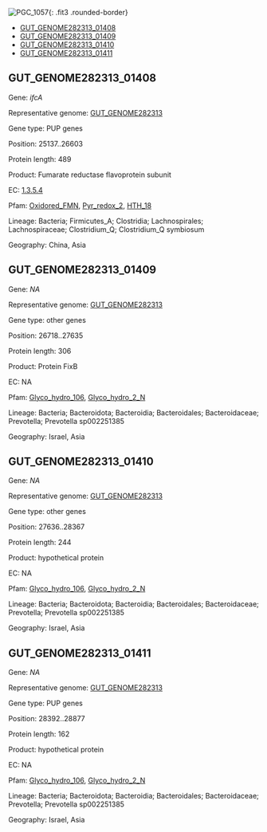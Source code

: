 ![PGC_1057](../static/images/Clusters_figure/PGC_1057.jpg){: .fit3 .rounded-border}

<ul id="myTab" class="nav nav-tabs">
  <li class="active">
        <a href="#tab1" data-toggle="tab">GUT_GENOME282313_01408</a>
  </li>
<li><a href="#tab2" data-toggle="tab">GUT_GENOME282313_01409</a></li>
<li><a href="#tab3" data-toggle="tab">GUT_GENOME282313_01410</a></li>
<li><a href="#tab4" data-toggle="tab">GUT_GENOME282313_01411</a></li>
</ul>

<div id="myTabContent" class="tab-content">
  <div class="tab-pane fade in active" id="tab1">

<h2 id="GUT_GENOME282313_01408">GUT_GENOME282313_01408</h2>
<p>Gene: <em>ifcA</em>
<p>Representative genome: <a href="https://www.ebi.ac.uk/metagenomics/genomes/MGYG-HGUT-01367">GUT_GENOME282313</a></p>
<p>Gene type: PUP genes</p>
<p>Position: 25137..26603</p>
<p>Protein length: 489</p>
<p>Product: Fumarate reductase flavoprotein subunit</p>
<p>EC: <a href="https://www.brenda-enzymes.org/enzyme.php?ecno=1.3.5.4">1.3.5.4</a></p>
<p>Pfam: <a href="http://pfam.xfam.org/family/Oxidored_FMN">Oxidored_FMN</a>, <a href="http://pfam.xfam.org/family/Pyr_redox_2">Pyr_redox_2</a>, <a href="http://pfam.xfam.org/family/HTH_18">HTH_18</a></p>
<p>Lineage: Bacteria; Firmicutes_A; Clostridia; Lachnospirales; Lachnospiraceae; Clostridium_Q; Clostridium_Q symbiosum</p>
<p>Geography: China, Asia</p>
  </div>

  <div class="tab-pane fade" id="tab2">

<h2 id="GUT_GENOME282313_01409">GUT_GENOME282313_01409</h2>
<p>Gene: <em>NA</em></p>
<p>Representative genome: <a href="https://www.ebi.ac.uk/metagenomics/genomes/MGYG-HGUT-04371">GUT_GENOME282313</a></p>
<p>Gene type: other genes</p>
<p>Position: 26718..27635</p>
<p>Protein length: 306</p>
<p>Product: Protein FixB</p>
<p>EC: NA</p>
<p>Pfam: <a href="http://pfam.xfam.org/family/Glyco_hydro_106">Glyco_hydro_106</a>, <a href="http://pfam.xfam.org/family/Glyco_hydro_2_N">Glyco_hydro_2_N</a></p>
<p>Lineage: Bacteria; Bacteroidota; Bacteroidia; Bacteroidales; Bacteroidaceae; Prevotella; Prevotella sp002251385</p>
<p>Geography: Israel, Asia</p>

  </div>
  <div class="tab-pane fade" id="tab3">

<h2 id="GUT_GENOME282313_01410">GUT_GENOME282313_01410</h2>
<p>Gene: <em>NA</em></p>
<p>Representative genome: <a href="https://www.ebi.ac.uk/metagenomics/genomes/MGYG-HGUT-04371">GUT_GENOME282313</a></p>
<p>Gene type: other genes</p>
<p>Position: 27636..28367</p>
<p>Protein length: 244</p>
<p>Product: hypothetical protein</p>
<p>EC: NA</p>
<p>Pfam: <a href="http://pfam.xfam.org/family/Glyco_hydro_106">Glyco_hydro_106</a>, <a href="http://pfam.xfam.org/family/Glyco_hydro_2_N">Glyco_hydro_2_N</a></p>
<p>Lineage: Bacteria; Bacteroidota; Bacteroidia; Bacteroidales; Bacteroidaceae; Prevotella; Prevotella sp002251385</p>
<p>Geography: Israel, Asia</p>

  </div>
  <div class="tab-pane fade" id="tab4">

<h2 id="GUT_GENOME282313_01411">GUT_GENOME282313_01411</h2>
<p>Gene: <em>NA</em></p>
<p>Representative genome: <a href="https://www.ebi.ac.uk/metagenomics/genomes/MGYG-HGUT-04371">GUT_GENOME282313</a></p>
<p>Gene type: PUP genes</p>
<p>Position: 28392..28877</p>
<p>Protein length: 162</p>
<p>Product: hypothetical protein</p>
<p>EC: NA</p>
<p>Pfam: <a href="http://pfam.xfam.org/family/Glyco_hydro_106">Glyco_hydro_106</a>, <a href="http://pfam.xfam.org/family/Glyco_hydro_2_N">Glyco_hydro_2_N</a></p>
<p>Lineage: Bacteria; Bacteroidota; Bacteroidia; Bacteroidales; Bacteroidaceae; Prevotella; Prevotella sp002251385</p>
<p>Geography: Israel, Asia</p>

  </div>
</div>

